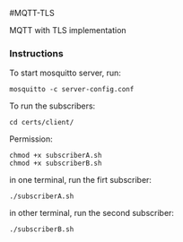 #MQTT-TLS

MQTT with TLS implementation

### Instructions

To start mosquitto server, run:

```
mosquitto -c server-config.conf
```

To run the subscribers: 


```
cd certs/client/

```

Permission:

```
chmod +x subscriberA.sh
chmod +x subscriberB.sh

```
in one terminal, run the firt subscriber:
```
./subscriberA.sh
```

in other terminal, run the second subscriber:
```
./subscriberB.sh
```
